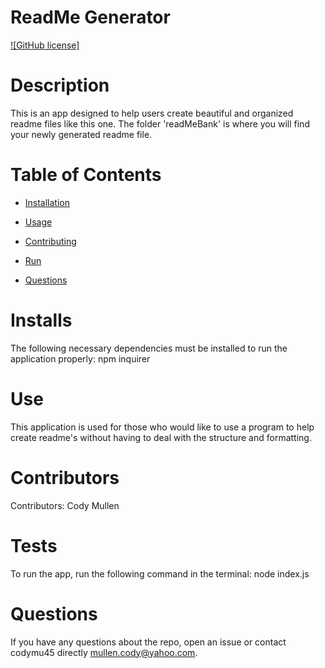 # ReadMe Generator
  [![GitHub license]](https://github.com/undefined/readMeGenerator)
  
  # Description
  
  This is an app designed to help users create beautiful and organized readme files like this one. The folder 'readMeBank' is where you will find your newly generated readme file.
  
  # Table of Contents 
  
  * [Installation](#Installs)
  
  * [Usage](#Use)
  
  * [Contributing](#Contributors)
  
  * [Run](#Run)
  
  * [Questions](#questions)
  
  # Installs
  
  The following necessary dependencies must be installed to run the application properly: npm inquirer
  
  # Use
  
  ​This application is used for those who would like to use a program to help create readme's without having to deal with the structure and formatting.
  
  # Contributors
  
  ​Contributors: Cody Mullen
  
  # Tests
  
  To run the app, run the following command in the terminal: node index.js
  
  # Questions
  
  If you have any questions about the repo, open an issue or contact codymu45 directly mullen.cody@yahoo.com.
  